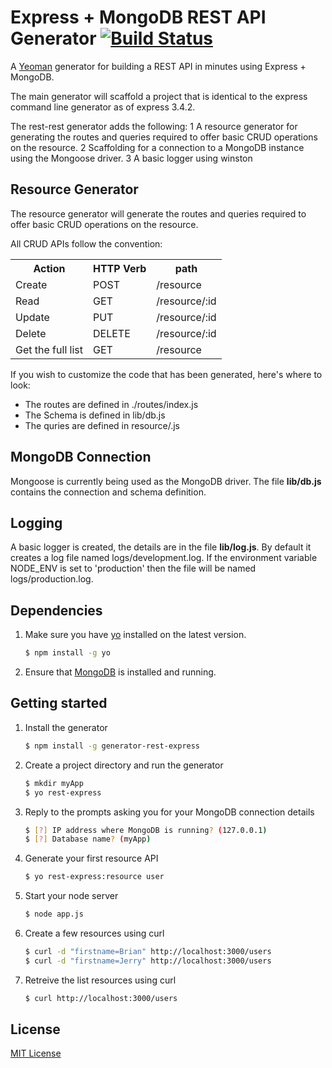 # Express + MongoDB REST API Generator [![Build Status](https://secure.travis-ci.org/brianviveiros/generator-rest-express.png?branch=master)](https://travis-ci.org/brianviveiros/generator-express-rest)

A [Yeoman](http://yeoman.io) generator for building a REST API in minutes using Express + MongoDB.

The main generator will scaffold a project that is identical to the express command line generator as of express 3.4.2.

The rest-rest generator adds the following:
1 A resource generator for generating the routes and queries required to offer basic CRUD operations on the resource.
2 Scaffolding for a connection to a MongoDB instance using the Mongoose driver.
3 A basic logger using winston

## Resource Generator
The resource generator will generate the routes and queries required to offer basic CRUD operations on the resource.

All CRUD APIs follow the convention:
<table>
  <tr><th>Action</th><th>HTTP Verb</th><th>path</th></tr>
  <tr><td>Create</td><td>POST</td><td>/resource</td></tr>
  <tr><td>Read</td><td>GET</td><td>/resource/:id</td></tr>
  <tr><td>Update</td><td>PUT</td><td>/resource/:id</td></tr>
  <tr><td>Delete</td><td>DELETE</td><td>/resource/:id</td></tr>
  <tr><td>Get the full list</td><td>GET</td><td>/resource</td></tr>
</table>

If you wish to customize the code that has been generated, here's where to look:
* The routes are defined in ./routes/index.js
* The Schema is defined in lib/db.js
* The quries are defined in resource/<resource>.js

## MongoDB Connection
Mongoose is currently being used as the MongoDB driver. The file **lib/db.js** contains the connection and schema definition.

## Logging
A basic logger is created, the details are in the file **lib/log.js**.  By default it creates a log file named logs/development.log.  If the environment variable NODE_ENV is set to 'production' then the file will be named logs/production.log.

## Dependencies
1. Make sure you have [yo](https://github.com/yeoman/yo) installed on the latest version.
	```bash
	$ npm install -g yo
	```
1. Ensure that [MongoDB](http://www.mongodb.org/) is installed and running.

## Getting started
1. Install the generator

	```bash
	$ npm install -g generator-rest-express
	```
	
1. Create a project directory and run the generator

	```bash
	$ mkdir myApp
	$ yo rest-express
	```
	
1. Reply to the prompts asking you for your MongoDB connection details

	```bash
	$ [?] IP address where MongoDB is running? (127.0.0.1)
	$ [?] Database name? (myApp)
	```
	
1. Generate your first resource API

	```bash
	$ yo rest-express:resource user
	```
	
1. Start your node server

	```bash
	$ node app.js
	```
	
1. Create a few resources using curl

	```bash
	$ curl -d "firstname=Brian" http://localhost:3000/users
	$ curl -d "firstname=Jerry" http://localhost:3000/users
	```
	
1. Retreive the list resources using curl

	```bash
	$ curl http://localhost:3000/users
	```

## License
[MIT License](http://en.wikipedia.org/wiki/MIT_License)
